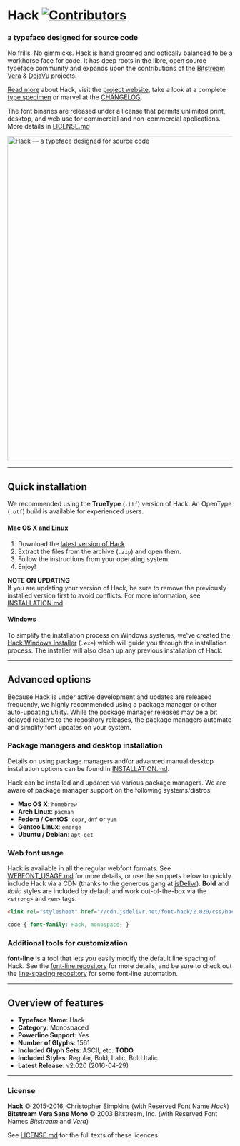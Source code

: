 
# Hack  [![Contributors](https://img.shields.io/badge/contributors-104-orange.svg?style=flat)](https://github.com/chrissimpkins/Hack/blob/master/CONTRIBUTORS.md)

### a typeface designed for source code

No frills. No gimmicks. Hack is hand groomed and optically balanced to be a workhorse face for code. It has deep roots in the libre, open source typeface community and expands upon the contributions of the [Bitstream Vera](https://www.gnome.org/fonts/) &amp; [DejaVu](http://dejavu-fonts.org/wiki/Main_Page) projects.

[Read more](docs/ABOUT.md) about Hack, visit the [project website](http://sourcefoundry.org/hack/), take a look at a complete [type specimen](http://chrissimpkins.github.io/Hack/font-specimen.html) or marvel at the [CHANGELOG](CHANGELOG.md).

The font binaries are released under a license that permits unlimited print, desktop, and web use for commercial and non-commercial applications. More details in [LICENSE.md](LICENSE.md)

<a href="https://sourcefoundry.org/hack/"><img src="img/hack-specimen-2.png" alt="Hack &mdash; a typeface designed for source code" width="728"></a>

---

## Quick installation

We recommended using the **TrueType** (`.ttf`) version of Hack. An OpenType (`.otf`) build is available for experienced users.

#### Mac OS X and Linux

1. Download the [latest version of Hack](ttf_latest).
2. Extract the files from the archive (`.zip`) and open them.
3. Follow the instructions from your operating system.
4. Enjoy!

**NOTE ON UPDATING**<br>
If you are updating your version of Hack, be sure to remove the previously installed version first to avoid conflicts. For more information, see [INSTALLATION.md](docs/INSTALLATION.md).

#### Windows

To simplify the installation process on Windows systems, we've created the [Hack Windows Installer](https://github.com/source-foundry/Hack-windows-installer/releases/tag/v1.1.2) (`.exe`) which will guide you through the installation process. The installer will also clean up any previous installation of Hack.

---

## Advanced options

Because Hack is under active development and updates are released frequently, we highly recommended using a package manager or other auto-updating utility. While the package manager releases may be a bit delayed relative to the repository releases, the package managers automate and simplify font updates on your system.

### Package managers and desktop installation

Details on using package managers and/or advanced manual desktop installation options can be found in [INSTALLATION.md](docs/INSTALLATION.md).

Hack can be installed and updated via various package managers. We are aware of package manager support on the following systems/distros:

- **Mac OS X**: `homebrew`
- **Arch Linux**: `pacman`
- **Fedora / CentOS**: `copr`, `dnf` or `yum`
- **Gentoo Linux**: `emerge`
- **Ubuntu / Debian**: `apt-get`

<!-- TODO @chris: no idea if the wording of the above makes any sense for package manager users -->

### Web font usage

Hack is available in all the regular webfont formats. See [WEBFONT_USAGE.md](docs/WEBFONT_USAGE.md) for more details, or use the snippets below to quickly include Hack via a CDN (thanks to the generous gang at [jsDelivr](https://github.com/jsdelivr/jsdelivr)). **Bold** and _italic_ styles are included by default and work out-of-the-box via the `<strong>` and `<em>` tags.

```html
<link rel="stylesheet" href="//cdn.jsdelivr.net/font-hack/2.020/css/hack.min.css">
```

```css
code { font-family: Hack, monospace; }
```

### Additional tools for customization

**font-line** is a tool that lets you easily modify the default line spacing of Hack. See the [font-line repository](https://github.com/source-foundry/font-line) for more details, and be sure to check out the [line-spacing repository](https://github.com/chrissimpkins/Hack/tree/master/tools/line-spacing) for some font-line automation.

---

## Overview of features

- **Typeface Name**: Hack
- **Category**: Monospaced
- **Powerline Support**: Yes
- **Number of Glyphs**: 1561
- **Included Glyph Sets**: ASCII, etc. **TODO**
- **Included Styles**: Regular, Bold, Italic, Bold Italic
- **Latest Release**: v2.020 (2016-04-29)

---

### License

<!-- TODO Are the two lines with the names of the licences required (since they are also in LICENSE.md)? -->

**Hack** &copy; 2015-2016, Christopher Simpkins (with Reserved Font Name _Hack_)<br>
**Bitstream Vera Sans Mono** &copy; 2003 Bitstream, Inc. (with Reserved Font Names _Bitstream_ and _Vera_)

<!--
**Hack** &copy; 2015-2016, Christopher Simpkins with Reserved Font Name Hack.<br>
Hack Open Font License &amp; Bitstream Vera License

**Bitstream Vera Sans Mono** &copy; 2003 Bitstream, Inc. with Reserved Font Names Bitstream and Vera<br>
Bitstream Vera License
-->

See [LICENSE.md](https://github.com/chrissimpkins/Hack/blob/master/LICENSE.md) for the full texts of these licences.

[otf_latest]: https://github.com/chrissimpkins/Hack/releases/download/v2.020/Hack-v2_020-otf.zip
[ttf_latest]: https://github.com/chrissimpkins/Hack/releases/download/v2.020/Hack-v2_020-ttf.zip
